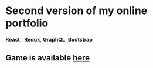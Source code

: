 # Second version of my online portfolio

**React** , **Redux**, **GraphQL**, **Bootstrap**

## Game is available [here](https://cybulskimateusz.com)
